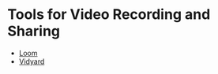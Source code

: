 # Tools for Video Recording and Sharing
- [Loom](https://www.loom.com/my-videos)
- [Vidyard](https://www.vidyard.com/)